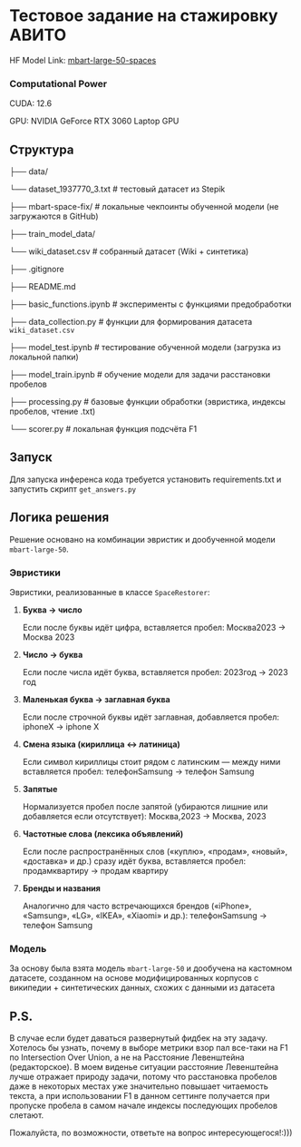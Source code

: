 # Тестовое задание на стажировку АВИТО

HF Model Link: [mbart-large-50-spaces](https://huggingface.co/Dropdead072/mbart-large-50-spaces)

### Computational Power

CUDA: 12.6

GPU: NVIDIA GeForce RTX 3060 Laptop GPU

## Структура

├── data/

   └── dataset\_1937770\_3.txt      # тестовый датасет из Stepik

├── mbart-space-fix/               # локальные чекпоинты обученной модели (не загружаются в GitHub)

├── train\_model\_data/

   └── wiki\_dataset.csv           # собранный датасет (Wiki + синтетика)

├── .gitignore

├── README.md

├── basic\_functions.ipynb          # эксперименты с функциями предобработки

├── data\_collection.py             # функции для формирования датасета `wiki_dataset.csv`

├── model\_test.ipynb               # тестирование обученной модели (загрузка из локальной папки)

├── model\_train.ipynb              # обучение модели для задачи расстановки пробелов

├── processing.py                   # базовые функции обработки (эвристика, индексы пробелов, чтение .txt)

└── scorer.py                      # локальная функция подсчёта F1


## Запуск 

Для запуска инференса кода требуется установить requirements.txt и запустить скрипт `get_answers.py`


## Логика решения

Решение основано на комбинации эвристик и дообученной модели `mbart-large-50`.  

### Эвристики

Эвристики, реализованные в классе `SpaceRestorer`:

1. **Буква -> число**  

   Если после буквы идёт цифра, вставляется пробел: Москва2023 -> Москва 2023

2. **Число -> буква**  

    Если после числа идёт буква, вставляется пробел: 2023год -> 2023 год

3. **Маленькая буква -> заглавная буква** 

    Если после строчной буквы идёт заглавная, добавляется пробел: iphoneX -> iphone X

4. **Смена языка (кириллица <-> латиница)** 

    Если символ кириллицы стоит рядом с латинским — между ними вставляется пробел: телефонSamsung -> телефон Samsung

5. **Запятые**  

    Нормализуется пробел после запятой (убираются лишние или добавляется если отсутствует): Москва,2023 -> Москва, 2023

6. **Частотные слова (лексика объявлений)**  

    Если после распространённых слов («куплю», «продам», «новый», «доставка» и др.) сразу идёт буква, вставляется пробел: продамквартиру -> продам квартиру

7. **Бренды и названия**  

    Аналогично для часто встречающихся брендов («iPhone», «Samsung», «LG», «IKEA», «Xiaomi» и др.): телефонSamsung -> телефон Samsung

### Модель

За основу была взята модель `mbart-large-50` и дообучена на кастомном датасете, созданном на основе модифицированных корпусов с википедии + синтетических данных, схожих с данными из датасета


## P.S.

В случае если будет даваться развернутый фидбек на эту задачу. Хотелось бы узнать, почему в выборе метрики взор пал все-таки на F1 по Intersection Over Union, а не на Расстояние Левенштейна (редакторское). В моем виденье ситуации расстояние Левенштейна лучше отражает природу задачи, потому что расстановка пробелов даже в некоторых местах уже значительно повышает читаемость текста, а при использовании F1 в данном сеттинге получается при пропуске пробела в самом начале индексы последующих пробелов слетают.

Пожалуйста, по возможности, ответьте на вопрос интересующегося!:)))